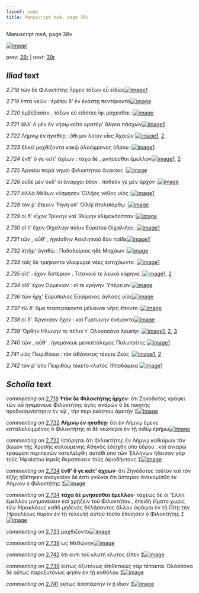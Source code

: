 ```yaml
---
layout: page
title: Manuscript msA, page 38v
---
```


Manuscript msA, page 38v

[![image](http://www.homermultitext.org/iipsrv?OBJ=IIP,1.0&FIF=/project/homer/pyramidal/deepzoom/hmt/vaimg/2017a/VA038VN_0540.tif&WID=100&CVT=JPEG)](http://www.homermultitext.org/ict2/?urn=urn:cite2:hmt:vaimg.2017a:VA038VN_0540)

prev:  [38r](../38r) | next:  [39r](../39r)

## *Iliad* text

*2.718* <a id="2.718"/> τῶν δὲ Φιλοκτήτης 					ἦρχεν τόξων εὖ εἰδὼς[![image](http://www.homermultitext.org/iipsrv?OBJ=IIP,1.0&FIF=/project/homer/pyramidal/deepzoom/hmt/vaimg/2017a/VA038VN_0540.tif&RGN=0.469,0.2302,0.386,0.0316&WID=1000&CVT=JPEG)](http://www.homermultitext.org/ict2/?urn=urn:cite2:hmt:vaimg.2017a:VA038VN_0540@0.469,0.2302,0.386,0.0316)[1](#msA_2.715)

*2.719* <a id="2.719"/> ἑπτὰ νεῶν : ἐρέται δ' ἐν ἑκάστῃ πεντήκοντα[![image](http://www.homermultitext.org/iipsrv?OBJ=IIP,1.0&FIF=/project/homer/pyramidal/deepzoom/hmt/vaimg/2017a/VA038VN_0540.tif&RGN=0.469,0.2498,0.386,0.0316&WID=1000&CVT=JPEG)](http://www.homermultitext.org/ict2/?urn=urn:cite2:hmt:vaimg.2017a:VA038VN_0540@0.469,0.2498,0.386,0.0316)

*2.720* <a id="2.720"/> ἐμβέβασαν . τόξων εῦ εἰδότες ῗφι μάχεσθαι :[![image](http://www.homermultitext.org/iipsrv?OBJ=IIP,1.0&FIF=/project/homer/pyramidal/deepzoom/hmt/vaimg/2017a/VA038VN_0540.tif&RGN=0.469,0.2709,0.386,0.0316&WID=1000&CVT=JPEG)](http://www.homermultitext.org/ict2/?urn=urn:cite2:hmt:vaimg.2017a:VA038VN_0540@0.469,0.2709,0.386,0.0316)

*2.721* <a id="2.721"/> ἀλλ' ὁ μὲν ἐν νήσῳ κεῖτο κρατὲρ' ἄλγεα πάσχων[![image](http://www.homermultitext.org/iipsrv?OBJ=IIP,1.0&FIF=/project/homer/pyramidal/deepzoom/hmt/vaimg/2017a/VA038VN_0540.tif&RGN=0.469,0.2889,0.386,0.0316&WID=1000&CVT=JPEG)](http://www.homermultitext.org/ict2/?urn=urn:cite2:hmt:vaimg.2017a:VA038VN_0540@0.469,0.2889,0.386,0.0316)[1](#msAim_2.726)

*2.722* <a id="2.722"/> Λήμνῳ ἐν ἠγαθέῃ : 					ὅθι μιν λίπον υἷες Ἀχαιῶν 				[![image](http://www.homermultitext.org/iipsrv?OBJ=IIP,1.0&FIF=/project/homer/pyramidal/deepzoom/hmt/vaimg/2017a/VA038VN_0540.tif&RGN=0.479,0.307,0.386,0.0316&WID=1000&CVT=JPEG)](http://www.homermultitext.org/ict2/?urn=urn:cite2:hmt:vaimg.2017a:VA038VN_0540@0.479,0.307,0.386,0.0316)[1](#msA_2.717), [2](#msA_2.716)

*2.723* <a id="2.723"/> ἕλκεϊ μοχθίζοντα κακῷ ὀλοόφρονος ὕδρου :[![image](http://www.homermultitext.org/iipsrv?OBJ=IIP,1.0&FIF=/project/homer/pyramidal/deepzoom/hmt/vaimg/2017a/VA038VN_0540.tif&RGN=0.478,0.3251,0.386,0.0316&WID=1000&CVT=JPEG)](http://www.homermultitext.org/ict2/?urn=urn:cite2:hmt:vaimg.2017a:VA038VN_0540@0.478,0.3251,0.386,0.0316)[1](#msAext_2.734)

*2.724* <a id="2.724"/> ἔνθ' ὅ γε κεῖτ' ἀχέων : τάχα δὲ , μνήσεσθαι ἔμελλον[![image](http://www.homermultitext.org/iipsrv?OBJ=IIP,1.0&FIF=/project/homer/pyramidal/deepzoom/hmt/vaimg/2017a/VA038VN_0540.tif&RGN=0.482,0.3454,0.386,0.0316&WID=1000&CVT=JPEG)](http://www.homermultitext.org/ict2/?urn=urn:cite2:hmt:vaimg.2017a:VA038VN_0540@0.482,0.3454,0.386,0.0316)[1](#msA_2.719), [2](#msA_2.718)

*2.725* <a id="2.725"/> Ἀργεῖοι παρὰ νηυσὶ 						 Φιλοκτήταο ἄνακτος :[![image](http://www.homermultitext.org/iipsrv?OBJ=IIP,1.0&FIF=/project/homer/pyramidal/deepzoom/hmt/vaimg/2017a/VA038VN_0540.tif&RGN=0.478,0.3649,0.386,0.0316&WID=1000&CVT=JPEG)](http://www.homermultitext.org/ict2/?urn=urn:cite2:hmt:vaimg.2017a:VA038VN_0540@0.478,0.3649,0.386,0.0316)

*2.726* <a id="2.726"/> οὐδὲ μὲν οὐδ' οἱ ἄναρχοι ἔσαν . πόθεόν γε μὲν ἀρχὸν :[![image](http://www.homermultitext.org/iipsrv?OBJ=IIP,1.0&FIF=/project/homer/pyramidal/deepzoom/hmt/vaimg/2017a/VA038VN_0540.tif&RGN=0.478,0.3815,0.386,0.0316&WID=1000&CVT=JPEG)](http://www.homermultitext.org/ict2/?urn=urn:cite2:hmt:vaimg.2017a:VA038VN_0540@0.478,0.3815,0.386,0.0316)

*2.727* <a id="2.727"/> ἀλλὰ Μέδων κόσμησεν 						 Ὀϊλῆος νόθος υἱός :[![image](http://www.homermultitext.org/iipsrv?OBJ=IIP,1.0&FIF=/project/homer/pyramidal/deepzoom/hmt/vaimg/2017a/VA038VN_0540.tif&RGN=0.473,0.4003,0.386,0.0316&WID=1000&CVT=JPEG)](http://www.homermultitext.org/ict2/?urn=urn:cite2:hmt:vaimg.2017a:VA038VN_0540@0.473,0.4003,0.386,0.0316)[1](#msA_2.720)

*2.728* <a id="2.728"/> τόν ῥ' ἔτεκεν Ῥήνη ὑπ' 						 Ὀϊλῆϊ πτολιπόρθῳ :[![image](http://www.homermultitext.org/iipsrv?OBJ=IIP,1.0&FIF=/project/homer/pyramidal/deepzoom/hmt/vaimg/2017a/VA038VN_0540.tif&RGN=0.47,0.4206,0.386,0.0316&WID=1000&CVT=JPEG)](http://www.homermultitext.org/ict2/?urn=urn:cite2:hmt:vaimg.2017a:VA038VN_0540@0.47,0.4206,0.386,0.0316)

*2.729* <a id="2.729"/> οἱ δ' εἶχον Τρίκκην καὶ Ἰ̈θώμην κλϊμακόεσσαν :[![image](http://www.homermultitext.org/iipsrv?OBJ=IIP,1.0&FIF=/project/homer/pyramidal/deepzoom/hmt/vaimg/2017a/VA038VN_0540.tif&RGN=0.477,0.4387,0.386,0.0316&WID=1000&CVT=JPEG)](http://www.homermultitext.org/ict2/?urn=urn:cite2:hmt:vaimg.2017a:VA038VN_0540@0.477,0.4387,0.386,0.0316)

*2.730* <a id="2.730"/> οἵ τ' ἔχον Οἰχαλίην πόλιν Εὐρύτου 					 Οἰχαλιῆος :[![image](http://www.homermultitext.org/iipsrv?OBJ=IIP,1.0&FIF=/project/homer/pyramidal/deepzoom/hmt/vaimg/2017a/VA038VN_0540.tif&RGN=0.471,0.4567,0.386,0.0316&WID=1000&CVT=JPEG)](http://www.homermultitext.org/ict2/?urn=urn:cite2:hmt:vaimg.2017a:VA038VN_0540@0.471,0.4567,0.386,0.0316)[1](#msA_2.721)

*2.731* <a id="2.731"/> τῶν , αὖθ' , ἡγείσθην Ἀσκληπιοῦ δύο παῖδε[![image](http://www.homermultitext.org/iipsrv?OBJ=IIP,1.0&FIF=/project/homer/pyramidal/deepzoom/hmt/vaimg/2017a/VA038VN_0540.tif&RGN=0.471,0.4763,0.386,0.0316&WID=1000&CVT=JPEG)](http://www.homermultitext.org/ict2/?urn=urn:cite2:hmt:vaimg.2017a:VA038VN_0540@0.471,0.4763,0.386,0.0316)[1](#msAim_2.727)

*2.732* <a id="2.732"/> ἰ̈ητῆρ' ἀγαθὼ : Ποδαλείριος ἠδὲ Μαχάων :[![image](http://www.homermultitext.org/iipsrv?OBJ=IIP,1.0&FIF=/project/homer/pyramidal/deepzoom/hmt/vaimg/2017a/VA038VN_0540.tif&RGN=0.471,0.4959,0.386,0.0316&WID=1000&CVT=JPEG)](http://www.homermultitext.org/ict2/?urn=urn:cite2:hmt:vaimg.2017a:VA038VN_0540@0.471,0.4959,0.386,0.0316)

*2.733* <a id="2.733"/> τοῖς δὲ τριήκοντα γλαφυραὶ νέες ἐστιχόωντο :[![image](http://www.homermultitext.org/iipsrv?OBJ=IIP,1.0&FIF=/project/homer/pyramidal/deepzoom/hmt/vaimg/2017a/VA038VN_0540.tif&RGN=0.471,0.5139,0.386,0.0316&WID=1000&CVT=JPEG)](http://www.homermultitext.org/ict2/?urn=urn:cite2:hmt:vaimg.2017a:VA038VN_0540@0.471,0.5139,0.386,0.0316)[1](#msAim_2.728)

*2.735* <a id="2.735"/> οἵτ' : ἔχον Ἀστέριον . Τιτανοιό τε λευκὰ κάρηνα .[![image](http://www.homermultitext.org/iipsrv?OBJ=IIP,1.0&FIF=/project/homer/pyramidal/deepzoom/hmt/vaimg/2017a/VA038VN_0540.tif&RGN=0.478,0.5342,0.386,0.0316&WID=1000&CVT=JPEG)](http://www.homermultitext.org/ict2/?urn=urn:cite2:hmt:vaimg.2017a:VA038VN_0540@0.478,0.5342,0.386,0.0316)[1](#msAim_2.729), [2](#msA_2.722)

*2.734* <a id="2.734"/> οἵδ' ἔχον Ορμένιον : οἵ τε κρήνην Ὑπέρειαν 				[![image](http://www.homermultitext.org/iipsrv?OBJ=IIP,1.0&FIF=/project/homer/pyramidal/deepzoom/hmt/vaimg/2017a/VA038VN_0540.tif&RGN=0.477,0.5515,0.386,0.0316&WID=1000&CVT=JPEG)](http://www.homermultitext.org/ict2/?urn=urn:cite2:hmt:vaimg.2017a:VA038VN_0540@0.477,0.5515,0.386,0.0316)

*2.736* <a id="2.736"/> τῶν ἦρχ' Εὐρύπυλος 					 Εὐαίμονος ἀγλαὸς υἱὸς[![image](http://www.homermultitext.org/iipsrv?OBJ=IIP,1.0&FIF=/project/homer/pyramidal/deepzoom/hmt/vaimg/2017a/VA038VN_0540.tif&RGN=0.48,0.5673,0.386,0.0316&WID=1000&CVT=JPEG)](http://www.homermultitext.org/ict2/?urn=urn:cite2:hmt:vaimg.2017a:VA038VN_0540@0.48,0.5673,0.386,0.0316)

*2.737* <a id="2.737"/> τῶ δ' ἅμα τεσσεράκοντα μέλαιναι νῆες ἕποντο :[![image](http://www.homermultitext.org/iipsrv?OBJ=IIP,1.0&FIF=/project/homer/pyramidal/deepzoom/hmt/vaimg/2017a/VA038VN_0540.tif&RGN=0.484,0.5884,0.386,0.0316&WID=1000&CVT=JPEG)](http://www.homermultitext.org/ict2/?urn=urn:cite2:hmt:vaimg.2017a:VA038VN_0540@0.484,0.5884,0.386,0.0316)

*2.738* <a id="2.738"/> οἱ δ' Ἄργεισαν 					ἔχον : καὶ Γυρτώνην 					ἐνέμοντο[![image](http://www.homermultitext.org/iipsrv?OBJ=IIP,1.0&FIF=/project/homer/pyramidal/deepzoom/hmt/vaimg/2017a/VA038VN_0540.tif&RGN=0.481,0.608,0.386,0.0316&WID=1000&CVT=JPEG)](http://www.homermultitext.org/ict2/?urn=urn:cite2:hmt:vaimg.2017a:VA038VN_0540@0.481,0.608,0.386,0.0316)

*2.739* <a id="2.739"/> Ὄρθην 					 Ηλώνην τε πόλιν τ' 						 Ολοοσσόνα λευκήν .[![image](http://www.homermultitext.org/iipsrv?OBJ=IIP,1.0&FIF=/project/homer/pyramidal/deepzoom/hmt/vaimg/2017a/VA038VN_0540.tif&RGN=0.472,0.6238,0.386,0.0316&WID=1000&CVT=JPEG)](http://www.homermultitext.org/ict2/?urn=urn:cite2:hmt:vaimg.2017a:VA038VN_0540@0.472,0.6238,0.386,0.0316)[1](#msA_2.723), [2](#msAil_2.732), [3](#msAim_2.730)

*2.740* <a id="2.740"/> τῶν , αὖθ' . ἡγεμόνευε μενεπτόλεμος Πολυποίτης 				[![image](http://www.homermultitext.org/iipsrv?OBJ=IIP,1.0&FIF=/project/homer/pyramidal/deepzoom/hmt/vaimg/2017a/VA038VN_0540.tif&RGN=0.482,0.6448,0.386,0.0316&WID=1000&CVT=JPEG)](http://www.homermultitext.org/ict2/?urn=urn:cite2:hmt:vaimg.2017a:VA038VN_0540@0.482,0.6448,0.386,0.0316)[1](#msA_2.724)

*2.741* <a id="2.741"/> υἱὸς Πειριθόοιο : τὸν 					ἀθάνατος τέκετο Ζεύς :[![image](http://www.homermultitext.org/iipsrv?OBJ=IIP,1.0&FIF=/project/homer/pyramidal/deepzoom/hmt/vaimg/2017a/VA038VN_0540.tif&RGN=0.478,0.6644,0.386,0.0316&WID=1000&CVT=JPEG)](http://www.homermultitext.org/ict2/?urn=urn:cite2:hmt:vaimg.2017a:VA038VN_0540@0.478,0.6644,0.386,0.0316)[1](#msA_2.725), [2](#msAim_2.731)

*2.742* <a id="2.742"/> τόν ῥ' ὑπο Πειριθόῳ 					τέκετο κλυτὸς Ἱ̈πποδάμεια 				[![image](http://www.homermultitext.org/iipsrv?OBJ=IIP,1.0&FIF=/project/homer/pyramidal/deepzoom/hmt/vaimg/2017a/VA038VN_0540.tif&RGN=0.478,0.681,0.406,0.0414&WID=1000&CVT=JPEG)](http://www.homermultitext.org/ict2/?urn=urn:cite2:hmt:vaimg.2017a:VA038VN_0540@0.478,0.681,0.406,0.0414)[1](#msAil_2.733)

## *Scholia* text

*commenting on* [2.718](#2.718)  <a id="msA_2.715"/> **‡τὸν δε Φιλοκτήτης ἦρχεν·** ὅτι Ζηνοδοτος γράφει τῶν αὖ ἡγεμόνευε Φιλοκτήτης ἀγὸς ἀνδρῶν ὁ δὲ ποιητὴς προδιασυνίστησιν ἐν τῷ , τὴν περι εκάστου ἀρετήν ⁑[![image](http://www.homermultitext.org/iipsrv?OBJ=IIP,1.0&FIF=/project/homer/pyramidal/deepzoom/hmt/vaimg/2017a/VA038VN_0540.tif&RGN=0.2017,0.1237,0.6173,0.0343&WID=1000&CVT=JPEG)](http://www.homermultitext.org/ict2/?urn=urn:cite2:hmt:vaimg.2017a:VA038VN_0540@0.2017,0.1237,0.6173,0.0343)

*commenting on* [2.722](#2.722)  <a id="msA_2.716"/> **Λήμνῳ ἐν ηγαθέῃ·** ὅτι ἐν Λήμνῳ ἔμενε καταλελειμμένος ὁ Φιλοκτήτης οἱ δὲ νεώτεροι ἐν τῇ σιδίῳ ἐρήμω[![image](http://www.homermultitext.org/iipsrv?OBJ=IIP,1.0&FIF=/project/homer/pyramidal/deepzoom/hmt/vaimg/2017a/VA038VN_0540.tif&RGN=0.2203,0.1397,0.5997,0.0298&WID=1000&CVT=JPEG)](http://www.homermultitext.org/ict2/?urn=urn:cite2:hmt:vaimg.2017a:VA038VN_0540@0.2203,0.1397,0.5997,0.0298)

*commenting on* [2.722](#2.722)  <a id="msA_2.717.comment"/> ἱστόρηται ὅτι Φιλοκτήτης ἐν Λήμνῳ καθαίρων τὸν βωμὸν τῆς Χρυσῆς καλουμένης Ἀθηνᾶς ἐδείχθη ὑπο ὕδρου . καὶ ἀνιαρῶ τραύματι περιπεσῶν κατελείφθη αὐτόθι ὑπο τῶν Ἑλλήνων ἤδεισαν γὰρ τοὺς Ἡφαίστου ἱερεῖς θεραπεύειν τοὺς ὀφιοδήκτους ⁑[![image](http://www.homermultitext.org/iipsrv?OBJ=IIP,1.0&FIF=/project/homer/pyramidal/deepzoom/hmt/vaimg/2017a/VA038VN_0540.tif&RGN=0.2083,0.1514,0.619,0.0401&WID=1000&CVT=JPEG)](http://www.homermultitext.org/ict2/?urn=urn:cite2:hmt:vaimg.2017a:VA038VN_0540@0.2083,0.1514,0.619,0.0401)

*commenting on* [2.724](#2.724)  <a id="msA_2.718"/> **ἔνθ' ὅ γε κεῖτ' ἀχεων·** ὅτι Ζηνόδοτος τοῦτον καὶ τὸν ἑξῆς ἠθέτηκεν ἀναγκαῖον δέ ἐστι γνῶναι ὅτι ὕστερον ἀνεκομίσθη ἐκ Λήμνου ὁ Φιλοκτήτης ⁑[![image](http://www.homermultitext.org/iipsrv?OBJ=IIP,1.0&FIF=/project/homer/pyramidal/deepzoom/hmt/vaimg/2017a/VA038VN_0540.tif&RGN=0.2007,0.1827,0.6193,0.0348&WID=1000&CVT=JPEG)](http://www.homermultitext.org/ict2/?urn=urn:cite2:hmt:vaimg.2017a:VA038VN_0540@0.2007,0.1827,0.6193,0.0348)

*commenting on* [2.724](#2.724)  <a id="msA_2.719"/> **τάχα δὲ μνήσεσθαι ἔμελλον·** ταχέως δὲ οἱ Ἕλλη ἔμελλον μνημονεύειν καὶ χρῄζειν τοῦ Φιλοκτήτου , ἐπειδὴ εἵματο χωρὶς τῶν Ἡρακλέους καθὃ μηδενὸς θελήσαντος ἄλλου ὑφάψαι ἐν τῇ Οίτῃ τὴν Ἡρακλέους πυρὰν ἐν τῇ τελευτῇ αὐτοῦ τοῦτο ἐποίησεν ὁ Φιλοκτήτης ⁑[![image](http://www.homermultitext.org/iipsrv?OBJ=IIP,1.0&FIF=/project/homer/pyramidal/deepzoom/hmt/vaimg/2017a/VA038VN_0540.tif&RGN=0.2017,0.215,0.2267,0.0856&WID=1000&CVT=JPEG)](http://www.homermultitext.org/ict2/?urn=urn:cite2:hmt:vaimg.2017a:VA038VN_0540@0.2017,0.215,0.2267,0.0856)

*commenting on* [2.723](#2.723)  <a id="msAext_2.734.comment"/> μαχθιζοντα[![image](http://www.homermultitext.org/iipsrv?OBJ=IIP,1.0&FIF=/project/homer/pyramidal/deepzoom/hmt/vaimg/2017a/VA038VN_0540.tif&RGN=0.123,0.3322,0.0667,0.0173&WID=1000&CVT=JPEG)](http://www.homermultitext.org/ict2/?urn=urn:cite2:hmt:vaimg.2017a:VA038VN_0540@0.123,0.3322,0.0667,0.0173)

*commenting on* [2.739](#2.739)  <a id="msAil_2.732.comment"/> ως Μεθώνην[![image](http://www.homermultitext.org/iipsrv?OBJ=IIP,1.0&FIF=/project/homer/pyramidal/deepzoom/hmt/vaimg/2017a/VA038VN_0540.tif&RGN=0.5693,0.626,0.058,0.011&WID=1000&CVT=JPEG)](http://www.homermultitext.org/ict2/?urn=urn:cite2:hmt:vaimg.2017a:VA038VN_0540@0.5693,0.626,0.058,0.011)

*commenting on* [2.742](#2.742)  <a id="msAil_2.733.comment"/> ὅτι αντι τοῦ κλυτὴ κλυτος εἶπεν ⁑[![image](http://www.homermultitext.org/iipsrv?OBJ=IIP,1.0&FIF=/project/homer/pyramidal/deepzoom/hmt/vaimg/2017a/VA038VN_0540.tif&RGN=0.669,0.6991,0.1287,0.0143&WID=1000&CVT=JPEG)](http://www.homermultitext.org/ict2/?urn=urn:cite2:hmt:vaimg.2017a:VA038VN_0540@0.669,0.6991,0.1287,0.0143)

*commenting on* [2.739](#2.739)  <a id="msAim_2.730.comment"/> οὕτως ὀξυτόνως ἐπιθετικῶς γὰρ τέτακται Ὀλόσσόνα δὲ οὕτως παροξυτόνως φησὶν ἐν τῇ καθόλου ⁑[![image](http://www.homermultitext.org/iipsrv?OBJ=IIP,1.0&FIF=/project/homer/pyramidal/deepzoom/hmt/vaimg/2017a/VA038VN_0540.tif&RGN=0.4007,0.633,0.0877,0.0503&WID=1000&CVT=JPEG)](http://www.homermultitext.org/ict2/?urn=urn:cite2:hmt:vaimg.2017a:VA038VN_0540@0.4007,0.633,0.0877,0.0503)

*commenting on* [2.741](#2.741)  <a id="msAim_2.731.comment"/> οὕτως ἁσσπάρτην ἵν ῇ ἰδιον ⁑[![image](http://www.homermultitext.org/iipsrv?OBJ=IIP,1.0&FIF=/project/homer/pyramidal/deepzoom/hmt/vaimg/2017a/VA038VN_0540.tif&RGN=0.416,0.6824,0.0623,0.0175&WID=1000&CVT=JPEG)](http://www.homermultitext.org/ict2/?urn=urn:cite2:hmt:vaimg.2017a:VA038VN_0540@0.416,0.6824,0.0623,0.0175)
